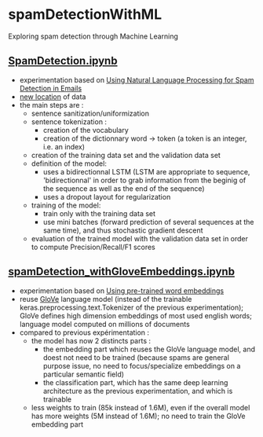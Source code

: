 # spamDetectionWithML
Exploring spam detection through Machine Learning

## [SpamDetection.ipynb](https://github.com/Kcnarf/spamDetectionWithML/blob/master/SpamDetection.ipynb)
 - experimentation based on [Using Natural Language Processing for Spam Detection in Emails](https://medium.datadriveninvestor.com/using-natural-language-processing-for-spam-detection-in-emails-281a7c22ddbc)
 - [new location](https://archive-beta.ics.uci.edu/ml/datasets/sms+spam+collection) of data
 - the main steps are :
   - sentence sanitization/uniformization
   - sentence tokenization :
     - creation of the vocabulary
     - creation of the dictionnary word -> token (a token is an integer, i.e. an index)
   - creation of the training data set and the validation data set
   - definition of the model:
     - uses a bidirectionnal LSTM (LSTM are appropriate to sequence, 'bidirectionnal' in order to grab information from the beginig of the sequence as well as the end of the sequence)
     - uses a dropout layout for regularization
   - training of the model:
     - train only with the training data set
     - use mini batches (forward prediction of several sequences at the same time), and thus stochastic gradient descent
   - evaluation of the trained model with the validation data set in order to compute Precision/Recall/F1 scores

## [spamDetection_withGloveEmbeddings.ipynb](https://github.com/Kcnarf/spamDetectionWithML/blob/master/spamDetection_withGloveEmbeddings.ipynb)
 - experimentation based on [Using pre-trained word embeddings](https://keras.io/examples/nlp/pretrained_word_embeddings/#load-pretrained-word-embeddings)
 - reuse [GloVe](https://github.com/stanfordnlp/GloVe) language model (instead of the trainable keras.preprocessing.text.Tokenizer of the previous experimentation); GloVe defines high dimension embeddings of most used english words; language model computed on millions of documents
 - compared to previous expérimentation :
   - the model has now 2 distincts parts :
     - the embedding part which reuses the GloVe language model, and doest not need to be trained (because spams are general purpose issue, no need to focus/specialize embeddings on a particular semantic field)
     - the classification part, which has the same deep learning architecture as the previous experimentation, and which is trainable
   - less weights to train (85k instead of 1.6M), even if the overall model has more weights (5M instead of 1.6M); no need to train the GloVe embedding part
